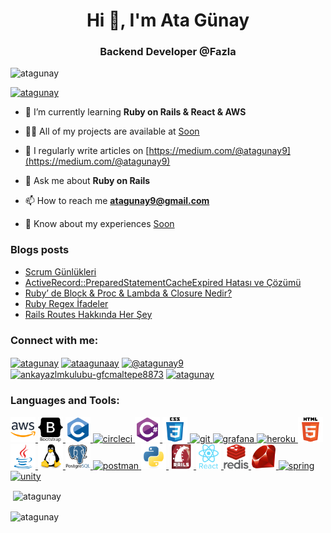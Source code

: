 <h1 align="center">Hi 👋, I'm Ata Günay</h1>
<h3 align="center">Backend Developer @Fazla</h3>

<p align="left"> <img src="https://komarev.com/ghpvc/?username=atagunay&label=Profile%20views&color=0e75b6&style=flat" alt="atagunay" /> </p>

<p align="left"> <a href="https://github.com/ryo-ma/github-profile-trophy"><img src="https://github-profile-trophy.vercel.app/?username=atagunay" alt="atagunay" /></a> </p>

- 🌱 I’m currently learning **Ruby on Rails & React & AWS**

- 👨‍💻 All of my projects are available at [Soon](Soon)

- 📝 I regularly write articles on [https://medium.com/@atagunay9](https://medium.com/@atagunay9)

- 💬 Ask me about **Ruby on Rails**

- 📫 How to reach me **atagunay9@gmail.com**

- 📄 Know about my experiences [Soon](Soon)

### Blogs posts
<!-- BLOG-POST-LIST:START -->
- [Scrum Günlükleri](https://medium.com/@atagunay9/scrum-g%C3%BCnl%C3%BCkleri-ae37e063fbcd?source=rss-52f26148c451------2)
- [ActiveRecord::PreparedStatementCacheExpired Hatası ve Çözümü](https://medium.com/fazla-think-tank/activerecord-preparedstatementcacheexpired-hatas%C4%B1-ve-%C3%A7%C3%B6z%C3%BCm%C3%BC-851ae5735929?source=rss-52f26148c451------2)
- [Ruby’ de Block &amp; Proc &amp; Lambda &amp; Closure Nedir?](https://medium.com/fazla-think-tank/ruby-de-block-proc-lambda-closure-nedir-85edaa60fb5b?source=rss-52f26148c451------2)
- [Ruby Regex İfadeler](https://medium.com/fazla-think-tank/ruby-regex-i%CC%87fadeler-8bfbb6739ba4?source=rss-52f26148c451------2)
- [Rails Routes Hakkında Her Şey](https://medium.com/fazla-think-tank/rails-routes-hakk%C4%B1nda-her-%C5%9Fey-daf85ba07b87?source=rss-52f26148c451------2)
<!-- BLOG-POST-LIST:END -->

<h3 align="left">Connect with me:</h3>
<p align="left">
<a href="https://linkedin.com/in/atagunay" target="blank"><img align="center" src="https://raw.githubusercontent.com/rahuldkjain/github-profile-readme-generator/master/src/images/icons/Social/linked-in-alt.svg" alt="atagunay" height="30" width="40" /></a>
<a href="https://instagram.com/ataagunaay" target="blank"><img align="center" src="https://raw.githubusercontent.com/rahuldkjain/github-profile-readme-generator/master/src/images/icons/Social/instagram.svg" alt="ataagunaay" height="30" width="40" /></a>
<a href="https://medium.com/@atagunay9" target="blank"><img align="center" src="https://raw.githubusercontent.com/rahuldkjain/github-profile-readme-generator/master/src/images/icons/Social/medium.svg" alt="@atagunay9" height="30" width="40" /></a>
<a href="https://www.youtube.com/c/ankayazlmkulubu-gfcmaltepe8873" target="blank"><img align="center" src="https://raw.githubusercontent.com/rahuldkjain/github-profile-readme-generator/master/src/images/icons/Social/youtube.svg" alt="ankayazlmkulubu-gfcmaltepe8873" height="30" width="40" /></a>
<a href="https://www.hackerrank.com/atagunay" target="blank"><img align="center" src="https://raw.githubusercontent.com/rahuldkjain/github-profile-readme-generator/master/src/images/icons/Social/hackerrank.svg" alt="atagunay" height="30" width="40" /></a>
</p>

<h3 align="left">Languages and Tools:</h3>
<p align="left"> <a href="https://aws.amazon.com" target="_blank" rel="noreferrer"> <img src="https://raw.githubusercontent.com/devicons/devicon/master/icons/amazonwebservices/amazonwebservices-original-wordmark.svg" alt="aws" width="40" height="40"/> </a> <a href="https://getbootstrap.com" target="_blank" rel="noreferrer"> <img src="https://raw.githubusercontent.com/devicons/devicon/master/icons/bootstrap/bootstrap-plain-wordmark.svg" alt="bootstrap" width="40" height="40"/> </a> <a href="https://www.cprogramming.com/" target="_blank" rel="noreferrer"> <img src="https://raw.githubusercontent.com/devicons/devicon/master/icons/c/c-original.svg" alt="c" width="40" height="40"/> </a> <a href="https://circleci.com" target="_blank" rel="noreferrer"> <img src="https://www.vectorlogo.zone/logos/circleci/circleci-icon.svg" alt="circleci" width="40" height="40"/> </a> <a href="https://www.w3schools.com/cs/" target="_blank" rel="noreferrer"> <img src="https://raw.githubusercontent.com/devicons/devicon/master/icons/csharp/csharp-original.svg" alt="csharp" width="40" height="40"/> </a> <a href="https://www.w3schools.com/css/" target="_blank" rel="noreferrer"> <img src="https://raw.githubusercontent.com/devicons/devicon/master/icons/css3/css3-original-wordmark.svg" alt="css3" width="40" height="40"/> </a> <a href="https://git-scm.com/" target="_blank" rel="noreferrer"> <img src="https://www.vectorlogo.zone/logos/git-scm/git-scm-icon.svg" alt="git" width="40" height="40"/> </a> <a href="https://grafana.com" target="_blank" rel="noreferrer"> <img src="https://www.vectorlogo.zone/logos/grafana/grafana-icon.svg" alt="grafana" width="40" height="40"/> </a> <a href="https://heroku.com" target="_blank" rel="noreferrer"> <img src="https://www.vectorlogo.zone/logos/heroku/heroku-icon.svg" alt="heroku" width="40" height="40"/> </a> <a href="https://www.w3.org/html/" target="_blank" rel="noreferrer"> <img src="https://raw.githubusercontent.com/devicons/devicon/master/icons/html5/html5-original-wordmark.svg" alt="html5" width="40" height="40"/> </a> <a href="https://www.java.com" target="_blank" rel="noreferrer"> <img src="https://raw.githubusercontent.com/devicons/devicon/master/icons/java/java-original.svg" alt="java" width="40" height="40"/> </a> <a href="https://www.linux.org/" target="_blank" rel="noreferrer"> <img src="https://raw.githubusercontent.com/devicons/devicon/master/icons/linux/linux-original.svg" alt="linux" width="40" height="40"/> </a> <a href="https://www.postgresql.org" target="_blank" rel="noreferrer"> <img src="https://raw.githubusercontent.com/devicons/devicon/master/icons/postgresql/postgresql-original-wordmark.svg" alt="postgresql" width="40" height="40"/> </a> <a href="https://postman.com" target="_blank" rel="noreferrer"> <img src="https://www.vectorlogo.zone/logos/getpostman/getpostman-icon.svg" alt="postman" width="40" height="40"/> </a> <a href="https://www.python.org" target="_blank" rel="noreferrer"> <img src="https://raw.githubusercontent.com/devicons/devicon/master/icons/python/python-original.svg" alt="python" width="40" height="40"/> </a> <a href="https://rubyonrails.org" target="_blank" rel="noreferrer"> <img src="https://raw.githubusercontent.com/devicons/devicon/master/icons/rails/rails-original-wordmark.svg" alt="rails" width="40" height="40"/> </a> <a href="https://reactjs.org/" target="_blank" rel="noreferrer"> <img src="https://raw.githubusercontent.com/devicons/devicon/master/icons/react/react-original-wordmark.svg" alt="react" width="40" height="40"/> </a> <a href="https://redis.io" target="_blank" rel="noreferrer"> <img src="https://raw.githubusercontent.com/devicons/devicon/master/icons/redis/redis-original-wordmark.svg" alt="redis" width="40" height="40"/> </a> <a href="https://www.ruby-lang.org/en/" target="_blank" rel="noreferrer"> <img src="https://raw.githubusercontent.com/devicons/devicon/master/icons/ruby/ruby-original.svg" alt="ruby" width="40" height="40"/> </a> <a href="https://spring.io/" target="_blank" rel="noreferrer"> <img src="https://www.vectorlogo.zone/logos/springio/springio-icon.svg" alt="spring" width="40" height="40"/> </a> <a href="https://unity.com/" target="_blank" rel="noreferrer"> <img src="https://www.vectorlogo.zone/logos/unity3d/unity3d-icon.svg" alt="unity" width="40" height="40"/> </a> </p>


<p>&nbsp;<img align="center" src="https://github-readme-stats.vercel.app/api?username=atagunay&show_icons=true&locale=en" alt="atagunay" /></p>

<p><img align="center" src="https://github-readme-streak-stats.herokuapp.com/?user=atagunay&" alt="atagunay" /></p>

